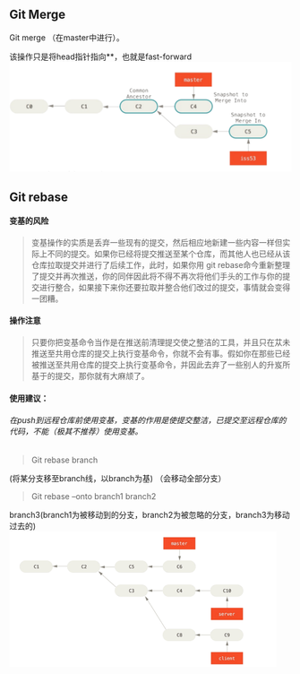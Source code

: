 ## Git Merge 
Git merge  （在master中进行）。

该操作只是将head指针指向**，也就是fast-forward
![image](https://github.com/pointwind/Git/blob/master/git_tip_merge.png?raw=true)


## Git rebase

#### 变基的风险

>变基操作的实质是丢弃一些现有的提交，然后相应地新建一些内容一样但实际上不同的提交。如果你已经将提交推送至某个仓库，而其他人也已经从该仓库拉取提交并进行了后续工作，此时，如果你用 git     rebase命今重新整理了提交并再次推送，你的同伴因此将不得不再次将他们手头的工作与你的提交进行整合，如果接下来你还要拉取并整合他们改过的提交，事情就会变得一团糟。

#### 操作注意
>只要你把变基命令当作是在推送前清理提交使之整洁的工具，并且只在苁未推送至共用仓库的提交上执行变基命令，你就不会有事。假如你在那些已经被推送至共用仓库的提交上执行变基命令，并因此去弃了一些别人的升岌所基于的提交，那你就有大麻颃了。

#### 使用建议：
###### 在push到远程仓库前使用变基，变基的作用是使提交整洁，已提交至远程仓库的代码，不能（极其不推荐）使用变基。


>Git rebase branch

(将某分支移至branch线，以branch为基)    （会移动全部分支）

>Git rebase –onto branch1 branch2

branch3(branch1为被移动到的分支，branch2为被忽略的分支，branch3为移动过去的)
![image](https://github.com/pointwind/Git/blob/master/git_tips_rebase.png?raw=true)